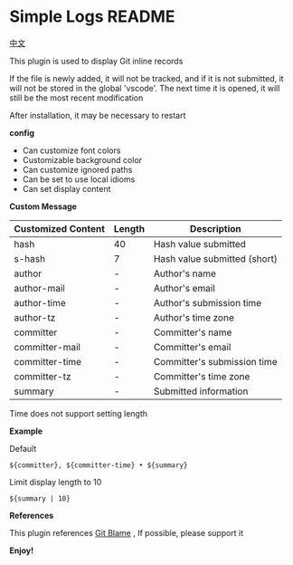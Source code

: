 # Simple Logs README

[中文](README.md)

This plugin is used to display Git inline records

If the file is newly added, it will not be tracked, and if it is not submitted, it will not be stored in the global 'vscode'. The next time it is opened, it will still be the most recent modification

After installation, it may be necessary to restart

**config**

* Can customize font colors
* Customizable background color
* Can customize ignored paths
* Can be set to use local idioms
* Can set display content

**Custom Message**

| Customized Content | Length     | Description                    |
| ------------------ | ---------- | ------------------------------ |
| hash               | 40         | Hash value submitted           |
| s-hash             | 7          | Hash value submitted (short)   |
| author             | -          | Author's name                  |
| author-mail        | -          | Author's email                 |
| author-time        | -          | Author's submission time       |
| author-tz          | -          | Author's  time zone            |
| committer          | -          | Committer's name               |
| committer-mail     | -          | Committer's email              |
| committer-time     | -          | Committer's submission time    |
| committer-tz       | -          | Committer's time zone          |
| summary            | -          | Submitted information          |

Time does not support setting length

**Example**

Default

`${committer}, ${committer-time} • ${summary}`

Limit display length to 10

`${summary | 10}`

**References**

This plugin references [Git Blame](https://marketplace.visualstudio.com/items?itemName=waderyan.gitblame) , If possible, please support it

**Enjoy!**
